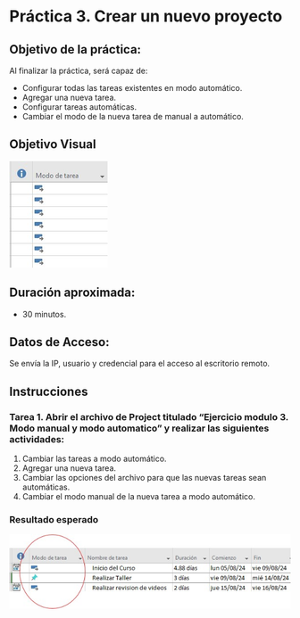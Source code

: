 # Práctica 3. Crear un nuevo proyecto

## Objetivo de la práctica:
Al finalizar la práctica, será capaz de:
- Configurar todas las tareas existentes en modo automático.
- Agregar una nueva tarea.
- Configurar tareas automáticas.
- Cambiar el modo de la nueva tarea de manual a automático.

## Objetivo Visual 

![diagrama1](../images/3.0.jpg)

## Duración aproximada:
- 30 minutos.

## Datos de Acceso:
Se envía la IP, usuario y credencial para el acceso al escritorio remoto.

## Instrucciones 
### Tarea 1. Abrir el archivo de Project titulado “Ejercicio modulo 3. Modo manual y modo automatico” y realizar las siguientes actividades:
1.	Cambiar las tareas a modo automático.
2.	Agregar una nueva tarea.
3.	Cambiar las opciones del archivo para que las nuevas tareas sean automáticas.
4.	Cambiar el modo manual de la nueva tarea a modo automático.

### Resultado esperado

![imagen resultado](../images/3.jpg)

